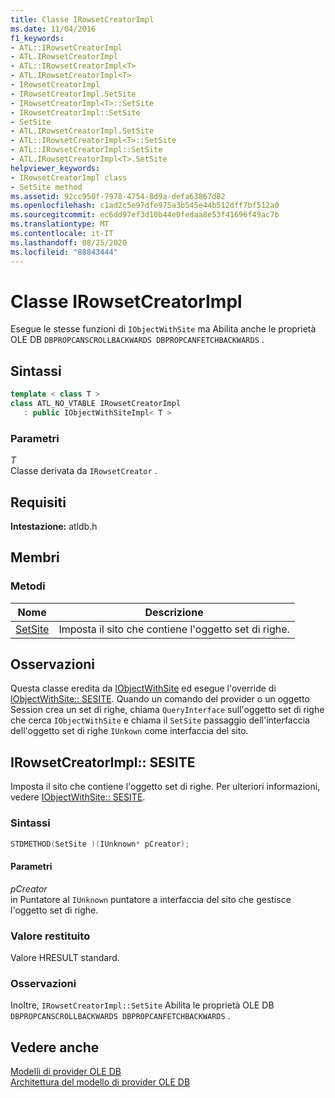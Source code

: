 ```yaml
---
title: Classe IRowsetCreatorImpl
ms.date: 11/04/2016
f1_keywords:
- ATL::IRowsetCreatorImpl
- ATL.IRowsetCreatorImpl
- ATL::IRowsetCreatorImpl<T>
- ATL.IRowsetCreatorImpl<T>
- IRowsetCreatorImpl
- IRowsetCreatorImpl.SetSite
- IRowsetCreatorImpl<T>::SetSite
- IRowsetCreatorImpl::SetSite
- SetSite
- ATL.IRowsetCreatorImpl.SetSite
- ATL::IRowsetCreatorImpl<T>::SetSite
- ATL::IRowsetCreatorImpl::SetSite
- ATL.IRowsetCreatorImpl<T>.SetSite
helpviewer_keywords:
- IRowsetCreatorImpl class
- SetSite method
ms.assetid: 92cc950f-7978-4754-8d9a-defa63867d82
ms.openlocfilehash: c1ad2c5e97dfe975a3b545e44b512dff7bf512a0
ms.sourcegitcommit: ec6dd97ef3d10b44e0fedaa8e53f41696f49ac7b
ms.translationtype: MT
ms.contentlocale: it-IT
ms.lasthandoff: 08/25/2020
ms.locfileid: "88843444"
---
```

# <a name="irowsetcreatorimpl-class"></a>Classe IRowsetCreatorImpl

Esegue le stesse funzioni di `IObjectWithSite` ma Abilita anche le proprietà OLE DB `DBPROPCANSCROLLBACKWARDS DBPROPCANFETCHBACKWARDS` .

## <a name="syntax"></a>Sintassi

```cpp
template < class T >
class ATL_NO_VTABLE IRowsetCreatorImpl
   : public IObjectWithSiteImpl< T >
```

### <a name="parameters"></a>Parametri

*T*<br/>
Classe derivata da `IRowsetCreator` .

## <a name="requirements"></a>Requisiti

**Intestazione:** atldb.h

## <a name="members"></a>Membri

### <a name="methods"></a>Metodi

| Nome | Descrizione |
|-|-|
|[SetSite](#setsite)|Imposta il sito che contiene l'oggetto set di righe.|

## <a name="remarks"></a>Osservazioni

Questa classe eredita da [IObjectWithSite](/windows/win32/api/ocidl/nn-ocidl-iobjectwithsite) ed esegue l'override di [IObjectWithSite:: SESITE](/windows/win32/api/ocidl/nf-ocidl-iobjectwithsite-setsite). Quando un comando del provider o un oggetto Session crea un set di righe, chiama `QueryInterface` sull'oggetto set di righe che cerca `IObjectWithSite` e chiama il `SetSite` passaggio dell'interfaccia dell'oggetto set di righe `IUnkown` come interfaccia del sito.

## <a name="irowsetcreatorimplsetsite"></a><a name="setsite"></a> IRowsetCreatorImpl:: SESITE

Imposta il sito che contiene l'oggetto set di righe. Per ulteriori informazioni, vedere [IObjectWithSite:: SESITE](/windows/win32/api/ocidl/nf-ocidl-iobjectwithsite-setsite).

### <a name="syntax"></a>Sintassi

```cpp
STDMETHOD(SetSite )(IUnknown* pCreator);
```

#### <a name="parameters"></a>Parametri

*pCreator*<br/>
in Puntatore al `IUnknown` puntatore a interfaccia del sito che gestisce l'oggetto set di righe.

### <a name="return-value"></a>Valore restituito

Valore HRESULT standard.

### <a name="remarks"></a>Osservazioni

Inoltre, `IRowsetCreatorImpl::SetSite` Abilita le proprietà OLE DB `DBPROPCANSCROLLBACKWARDS DBPROPCANFETCHBACKWARDS` .

## <a name="see-also"></a>Vedere anche

[Modelli di provider OLE DB](../../data/oledb/ole-db-provider-templates-cpp.md)<br/>
[Architettura del modello di provider OLE DB](../../data/oledb/ole-db-provider-template-architecture.md)
